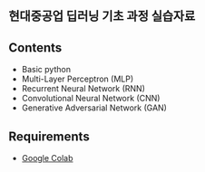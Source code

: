 ## 현대중공업 딥러닝 기초 과정 실습자료

## Contents
- Basic python
- Multi-Layer Perceptron (MLP)
- Recurrent Neural Network (RNN)
- Convolutional Neural Network (CNN)
- Generative Adversarial Network (GAN) 

## Requirements
- [Google Colab](https://colab.research.google.com/notebooks/welcome.ipynb)
